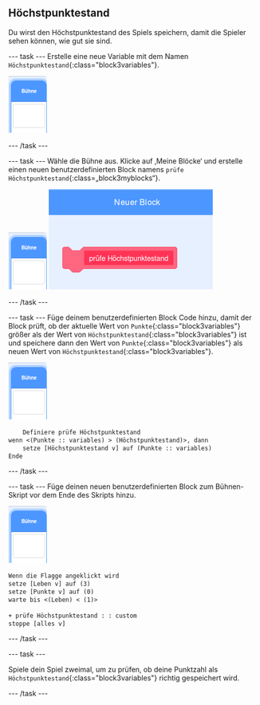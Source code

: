## Höchstpunktestand

Du wirst den Höchstpunktestand des Spiels speichern, damit die Spieler sehen können, wie gut sie sind.

--- task --- Erstelle eine neue Variable mit dem Namen `Höchstpunktestand`{:class="block3variables"}.

![Figur Bühne](images/stage-sprite.png)

--- /task ---

--- task --- Wähle die Bühne aus. Klicke auf ‚Meine Blöcke‘ und erstelle einen neuen benutzerdefinierten Block namens `prüfe Höchstpunktestand`{:class=„block3myblocks“}.

![Figur Bühne](images/stage-sprite.png) ![Screenshot](images/dots-custom-1.png)

--- /task ---

--- task --- Füge deinem benutzerdefinierten Block Code hinzu, damit der Block prüft, ob der aktuelle Wert von `Punkte`{:class="block3variables"} größer als der Wert von `Höchstpunktestand`{:class="block3variables"} ist und speichere dann den Wert von `Punkte`{:class="block3variables"} als neuen Wert von `Höchstpunktestand`{:class="block3variables"}.

![Figur Bühne](images/stage-sprite.png)

```blocks3
    Definiere prüfe Höchstpunktestand
wenn <(Punkte :: variables) > (Höchstpunktestand)>, dann
    setze [Höchstpunktestand v] auf (Punkte :: variables)
Ende
```

--- /task ---

--- task --- Füge deinen neuen benutzerdefinierten Block zum Bühnen-Skript vor dem Ende des Skripts hinzu.

![Figur Bühne](images/stage-sprite.png)

```blocks3
Wenn die Flagge angeklickt wird
setze [Leben v] auf (3)
setze [Punkte v] auf (0)
warte bis <(Leben) < (1)>

+ prüfe Höchstpunktestand : : custom
stoppe [alles v]
```

--- /task ---

--- task ---

Spiele dein Spiel zweimal, um zu prüfen, ob deine Punktzahl als `Höchstpunktestand`{:class="block3variables"} richtig gespeichert wird.

--- /task ---